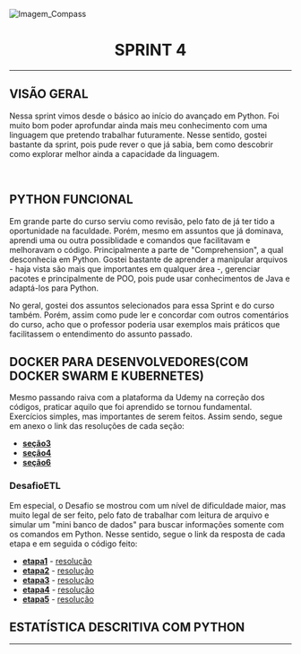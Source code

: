 ﻿![Imagem_Compass](https://s3.sa-east-1.amazonaws.com/remotar-assets-prod/company-profile-covers/cl7god9gt00lx04wg4p2a93zt.jpg)

<div align="center">
  <h1>SPRINT 4</h1>
</div>
<hr>

## VISÃO GERAL

<p>Nessa sprint vimos desde o básico ao início do avançado em Python. Foi muito bom poder aprofundar ainda mais meu conhecimento com uma linguagem que pretendo trabalhar futuramente. Nesse sentido, gostei bastante da sprint, pois pude rever o que já sabia, bem como descobrir como explorar melhor ainda a capacidade da linguagem.</p>
<br>

## PYTHON FUNCIONAL

<p>Em grande parte do curso serviu como revisão, pelo fato de já ter tido a oportunidade na faculdade. Porém, mesmo em assuntos que já dominava, aprendi uma ou outra possiblidade e comandos que facilitavam e melhoravam o código. Principalmente a parte de "Comprehension", a qual desconhecia em Python. Gostei bastante de aprender a manipular arquivos - haja vista são mais que importantes em qualquer área -, gerenciar pacotes e principalmente de POO, pois pude usar conhecimentos de Java e adaptá-los para Python. </p>

<p>No geral, gostei dos assuntos selecionados para essa Sprint e do curso também. Porém, assim como pude ler e concordar com outros comentários do curso, acho que o professor poderia usar exemplos mais práticos que facilitassem o entendimento do assunto passado.</p>


## DOCKER PARA DESENVOLVEDORES(COM DOCKER SWARM E KUBERNETES)

<p>Mesmo passando raiva com a plataforma da Udemy na correção dos códigos, praticar aquilo que foi aprendido se tornou fundamental. Exercícios simples, mas importantes de serem feitos. Assim sendo, segue em anexo o link das resoluções de cada seção:</p>

* [__seção3__](https://github.com/brunnope/Repo_Compass/tree/main/Sprint3/Exercicios/secao3)
* [__seção4__](https://github.com/brunnope/Repo_Compass/tree/main/Sprint3/Exercicios/secao4)
* [__seção6__](https://github.com/brunnope/Repo_Compass/tree/main/Sprint3/Exercicios/secao6)

### DesafioETL

<p>Em especial, o Desafio se mostrou com um nível de dificuldade maior, mas muito legal de ser feito, pelo fato de trabalhar com leitura de arquivo e simular um "mini banco de dados" para buscar informações somente com os comandos em Python. Nesse sentido, segue o link da resposta de cada etapa e em seguida o código feito:</p>

* [__etapa1__](https://github.com/brunnope/Repo_Compass/blob/main/Sprint3/DesafioETL/etapa-1.txt) - [resolução](https://github.com/brunnope/Repo_Compass/blob/main/Sprint3/DesafioETL/programa_etapas/etapa1.py)
* [__etapa2__](https://github.com/brunnope/Repo_Compass/blob/main/Sprint3/DesafioETL/etapa-2.txt) - [resolução](https://github.com/brunnope/Repo_Compass/blob/main/Sprint3/DesafioETL/programa_etapas/etapa2.py)
* [__etapa3__](https://github.com/brunnope/Repo_Compass/blob/main/Sprint3/DesafioETL/etapa-3.txt) - [resolução](https://github.com/brunnope/Repo_Compass/blob/main/Sprint3/DesafioETL/programa_etapas/etapa3.py)
* [__etapa4__](https://github.com/brunnope/Repo_Compass/blob/main/Sprint3/DesafioETL/etapa-4.txt) - [resolução](https://github.com/brunnope/Repo_Compass/blob/main/Sprint3/DesafioETL/programa_etapas/etapa4.py)
* [__etapa5__](https://github.com/brunnope/Repo_Compass/blob/main/Sprint3/DesafioETL/etapa-5.txt) - [resolução](https://github.com/brunnope/Repo_Compass/blob/main/Sprint3/DesafioETL/programa_etapas/etapa5.py)

## ESTATÍSTICA DESCRITIVA COM PYTHON


<hr>
